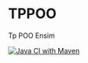 # TPPOO
Tp POO Ensim

[![Java CI with Maven](https://github.com/Florian-Bauge/TPPOO/actions/workflows/maven.yml/badge.svg)](https://github.com/Florian-Bauge/TPPOO/actions/workflows/maven.yml)
